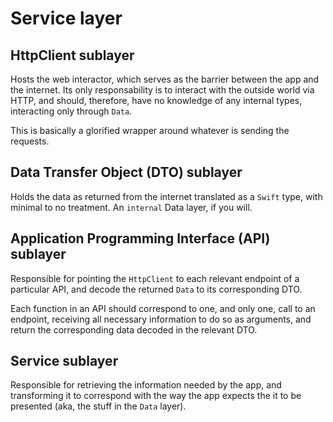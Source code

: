 # Service layer

## HttpClient sublayer

Hosts the web interactor, which serves as the barrier between the app and the internet. Its only responsability is to interact with the outside world via HTTP, and should, therefore, have no knowledge of any internal types, interacting only through `Data`.

This is basically a glorified wrapper around whatever is sending the requests.

## Data Transfer Object (DTO) sublayer

Holds the data as returned from the internet translated as a `Swift` type, with minimal to no treatment. An `internal` Data layer, if you will.

## Application Programming Interface (API) sublayer

Responsible for pointing the `HttpClient` to each relevant endpoint of a particular API, and decode the returned `Data` to its corresponding DTO. 

Each function in an API should correspond to one, and only one, call to an endpoint, receiving all necessary information to do so as arguments, and return the corresponding data decoded in the relevant DTO.

## Service sublayer

Responsible for retrieving the information needed by the app, and transforming it to correspond with the way the app expects the it to be presented (aka, the stuff in the `Data` layer).